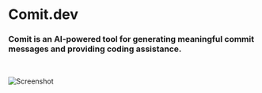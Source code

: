 # Comit.dev

### Comit is an AI-powered tool for generating meaningful commit messages and providing coding assistance.

<br/>

![Screenshot](screenshot.png)
